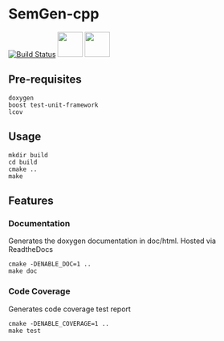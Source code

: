 # SemGen-cpp

[![Build Status](https://travis-ci.com/prakhar-agarwal/semgen-test.svg?branch=master)](https://travis-ci.com/prakhar-agarwal/semgen-test) 
<img src="https://travis-ci.com/images/logos/TravisCI-Mascot-1.png" width="50">
<img src="https://github.com/codecov/media/blob/master/logos/icon-50.png" width="50">

## Pre-requisites
    doxygen
    boost test-unit-framework
    lcov
    
## Usage 
    mkdir build
    cd build
    cmake ..
    make
    
## Features

### Documentation

Generates the doxygen documentation in doc/html. Hosted via ReadtheDocs

    cmake -DENABLE_DOC=1 ..
    make doc  

### Code Coverage

Generates code coverage test report

    cmake -DENABLE_COVERAGE=1 ..
    make test  
    
   